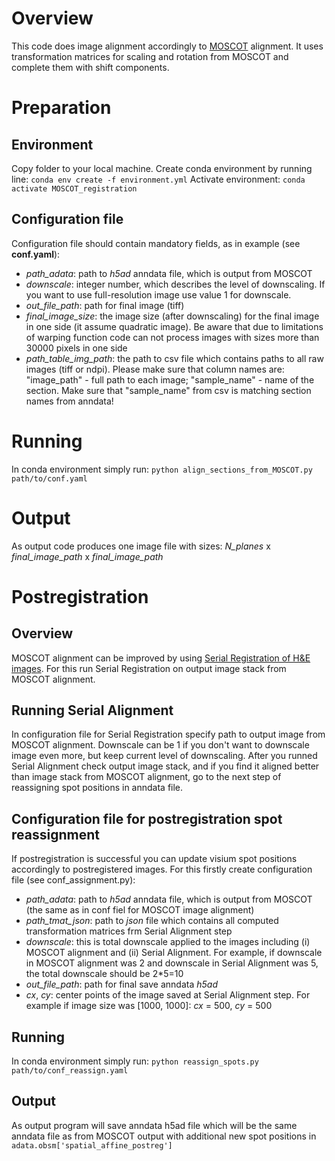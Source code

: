 # Overview
This code does image alignment accordingly to [MOSCOT](https://github.com/theislab/moscot) alignment. It uses transformation matrices for scaling and rotation from MOSCOT and complete them with shift components.

# Preparation
## Environment
Copy folder to your local machine. Create conda environment by running line:
`conda env create -f environment.yml`
Activate environment:
`conda activate MOSCOT_registration`

## Configuration file
Configuration file should contain mandatory fields, as in example (see **conf.yaml**):
 - *path_adata*: path to *h5ad* anndata file, which is output from MOSCOT
 - *downscale*: integer number, which describes the level of downscaling. If you want to use full-resolution image use value 1 for downscale. 
 - *out_file_path*: path for final image (tiff)
 - *final_image_size*: the image size (after downscaling) for the final image in one side (it assume quadratic image). Be aware that due to limitations of warping function code can not process images with sizes more than 30000 pixels in one side
 - *path_table_img_path*: the path to csv file which contains paths to all raw images (tiff or ndpi). Please make sure that column names are: "image_path" - full path to each image; "sample_name" - name of the section. Make sure that "sample_name" from csv is matching section names from anndata!

# Running
In conda environment simply run:
`python align_sections_from_MOSCOT.py path/to/conf.yaml`

# Output
As output code produces one image file with sizes: *N_planes* x *final_image_path* x *final_image_path*

# Postregistration
## Overview
MOSCOT alignment can be improved by using [Serial Registration of H&E images](https://github.com/cellgeni/image_registration_tools/tree/main/serial_registration_HE). For this run Serial Registration on output image stack from MOSCOT alignment. 

## Running Serial Alignment
In configuration file for Serial Registration specify path to output image from MOSCOT alignment. Downscale can be 1 if you don't want to downscale image even more, but keep current level of downscaling. After you runned Serial Alignment check output image stack, and if you find it aligned better than image stack from MOSCOT alignment, go to the next step of reassigning spot positions in anndata file.

## Configuration file for postregistration spot reassignment
If postregistration is successful you can update visium spot positions accordingly to postregistered images. For this firstly create configuration file (see conf_assignment.py):
 - *path_adata*: path to *h5ad* anndata file, which is output from MOSCOT (the same as in conf fiel for MOSCOT image alignment)
 - *path_tmat_json*: path to *json* file which contains all computed transformation matrices frm Serial Alignment step
 - *downscale*: this is total downscale applied to the images including (i) MOSCOT alignment and (ii) Serial Alignment. For example, if downscale in MOSCOT alignment was 2 and downscale in Serial Alignment was 5, the total downscale should be 2*5=10
 - *out_file_path*: path for final save anndata *h5ad*
 - *cx*, *cy*: center points of the image saved at Serial Alignment step. For example if image size was [1000, 1000]: *cx* = 500, *cy* = 500

## Running
In conda environment simply run:
`python reassign_spots.py path/to/conf_reassign.yaml`

## Output
As output program will save anndata h5ad file which will be the same anndata file as from MOSCOT output with additional new spot positions in `adata.obsm['spatial_affine_postreg']`
